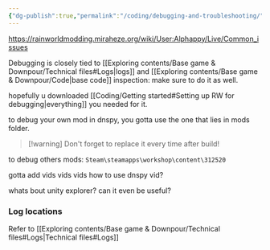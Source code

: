 ```yaml
---
{"dg-publish":true,"permalink":"/coding/debugging-and-troubleshooting/"}
---
```


https://rainworldmodding.miraheze.org/wiki/User:Alphappy/Live/Common_issues


Debugging is closely tied to [[Exploring contents/Base game & Downpour/Technical files#Logs\|logs]] and [[Exploring contents/Base game & Downpour/Code\|base code]] inspection: make sure to do it as well. 

hopefully u downloaded [[Coding/Getting started#Setting up RW for debugging\|everything]] you needed for it.


to debug your own mod in dnspy, you gotta use the one that lies in mods folder. 

> [!warning] Don't forget to replace it every time after build!

to debug others mods: 
`Steam\steamapps\workshop\content\312520`

gotta add vids vids vids
how to use dnspy vid?

whats bout unity explorer? can it even be useful?

### Log locations
Refer to [[Exploring contents/Base game & Downpour/Technical files#Logs\|Technical files#Logs]]
